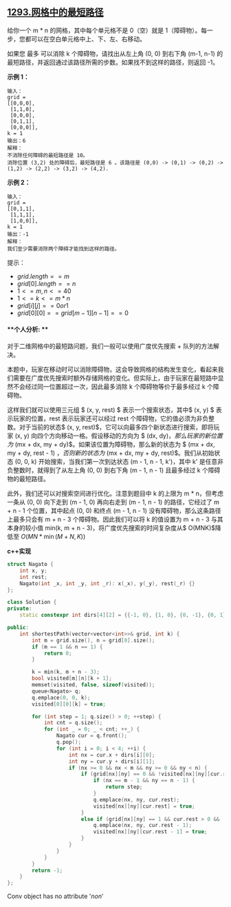 ## [1293.网格中的最短路径](https://leetcode-cn.com/problems/shortest-path-in-a-grid-with-obstacles-elimination/)

给你一个 m * n 的网格，其中每个单元格不是 0（空）就是 1（障碍物）。每一步，您都可以在空白单元格中上、下、左、右移动。

如果您 最多 可以消除 k 个障碍物，请找出从左上角 (0, 0) 到右下角 (m-1, n-1) 的最短路径，并返回通过该路径所需的步数。如果找不到这样的路径，则返回 -1。

 

**示例 1：**

```
输入： 
grid = 
[[0,0,0],
 [1,1,0],
 [0,0,0],
 [0,1,1],
 [0,0,0]], 
k = 1
输出：6
解释：
不消除任何障碍的最短路径是 10。
消除位置 (3,2) 处的障碍后，最短路径是 6 。该路径是 (0,0) -> (0,1) -> (0,2) -> (1,2) -> (2,2) -> (3,2) -> (4,2).
```

**示例 2：**

```
输入：
grid = 
[[0,1,1],
 [1,1,1],
 [1,0,0]], 
k = 1
输出：-1
解释：
我们至少需要消除两个障碍才能找到这样的路径。
```


提示：

- $grid.length == m$
- $grid[0].length == n$
- $1 <= m, n <= 40$
- $1 <= k <= m*n$
- $grid[i][j] == 0 or 1$
- $grid[0][0] == grid[m-1][n-1] == 0$



#### **个人分析: **

对于二维网格中的最短路问题，我们一般可以使用广度优先搜索 + 队列的方法解决。

本题中，玩家在移动时可以消除障碍物，这会导致网格的结构发生变化，看起来我们需要在广度优先搜索时额外存储网格的变化。但实际上，由于玩家在最短路中显然不会经过同一位置超过一次，因此最多消除 k 个障碍物等价于最多经过 k 个障碍物。

这样我们就可以使用三元组 $ (x, y, rest) $ 表示一个搜索状态，其中$ (x, y) $ 表示玩家的位置，rest 表示玩家还可以经过 rest 个障碍物，它的值必须为非负整数。对于当前的状态$ (x, y, rest)$，它可以向最多四个新状态进行搜索，即将玩家 (x, y) 向四个方向移动一格。假设移动的方向为 $ (dx, dy)$，那么玩家的新位置为$ (mx + dx, my + dy)$。如果该位置为障碍物，那么新的状态为 $ (mx + dx, my + dy, rest - 1) $，否则新的状态为$ (mx + dx, my + dy, rest)$。我们从初始状态 (0, 0, k) 开始搜索，当我们第一次到达状态 (m - 1, n - 1, k')，其中 k' 是任意非负整数时，就得到了从左上角 (0, 0) 到右下角 (m - 1, n - 1) 且最多经过 k 个障碍物的最短路径。

此外，我们还可以对搜索空间进行优化。注意到题目中 k 的上限为 m * n，但考虑一条从 (0, 0) 向下走到 (m - 1, 0) 再向右走到 (m - 1, n - 1) 的路径，它经过了 m + n - 1 个位置，其中起点 (0, 0) 和终点 (m - 1, n - 1) 没有障碍物，那么这条路径上最多只会有 m + n - 3 个障碍物。因此我们可以将 k 的值设置为 m + n - 3 与其本身的较小值 min(k, m + n - 3)，将广度优先搜索的时间复杂度从$ O(MNK)$降低至 $O(MN * \min(M + N, K))$



**c++实现**

```c++
struct Nagato {
    int x, y;
    int rest;
    Nagato(int _x, int _y, int _r): x(_x), y(_y), rest(_r) {}
};

class Solution {
private:
    static constexpr int dirs[4][2] = {{-1, 0}, {1, 0}, {0, -1}, {0, 1}};

public:
    int shortestPath(vector<vector<int>>& grid, int k) {
        int m = grid.size(), n = grid[0].size();
        if (m == 1 && n == 1) {
            return 0;
        }

        k = min(k, m + n - 3);
        bool visited[m][n][k + 1];
        memset(visited, false, sizeof(visited));
        queue<Nagato> q;
        q.emplace(0, 0, k);
        visited[0][0][k] = true;

        for (int step = 1; q.size() > 0; ++step) {
            int cnt = q.size();
            for (int _ = 0; _ < cnt; ++_) {
                Nagato cur = q.front();
                q.pop();
                for (int i = 0; i < 4; ++i) {
                    int nx = cur.x + dirs[i][0];
                    int ny = cur.y + dirs[i][1];
                    if (nx >= 0 && nx < m && ny >= 0 && ny < n) {
                        if (grid[nx][ny] == 0 && !visited[nx][ny][cur.rest]) {
                            if (nx == m - 1 && ny == n - 1) {
                                return step;
                            }
                            q.emplace(nx, ny, cur.rest);
                            visited[nx][ny][cur.rest] = true;
                        }
                        else if (grid[nx][ny] == 1 && cur.rest > 0 && !visited[nx][ny][cur.rest - 1]) {
                            q.emplace(nx, ny, cur.rest - 1);
                            visited[nx][ny][cur.rest - 1] = true;
                        }
                    }
                }
            }
        }
        return -1;
    }
};
```



Conv object has no attribute '_non_'